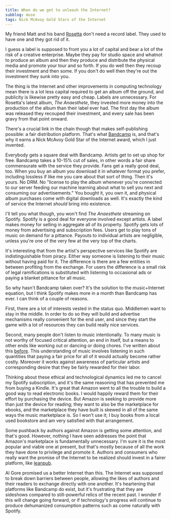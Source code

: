 ```yaml
---
title: When do we get to unleash the Internet?
subblog: muse
tags: Nick McAvoy Gold Stars of the Internet
---
```


My friend Matt and his band [Rosetta](http://rosettaband.com) don't need a record label. They used to have one and they got rid of it.

I guess a label is supposed to front you a lot of capital and bear a lot of the risk of a creative enterprise. Maybe they pay for studio space and whatnot to produce an album and then they produce and distribute the physical media and promote your tour and so forth. If you do well then they recoup their investment and then some. If you don't do well then they're out the investment they sunk into you.

The thing is the Internet and other improvements in computing technology mean there is a lot less capital required to get an album off the ground, and publicity is likewise pretty easy and cheap. Labels are unnecessary. For Rosetta's latest album, *The Anaesthete*, they invested more money into the production of the album than their label ever had. The first day the album was released they recouped their investment, and every sale has been gravy from that point onward.

There's a crucial link in the chain though that makes self-publishing possible: a fair distribution platform. That's what [Bandcamp](http://bandcamp.com) is, and that's why it earns a Nick McAvoy Gold Star of the Internet award, which I just invented.

<!-- MORE -->

Everybody gets a square deal with Bandcamp. Artists get to set up shop for free. Bandcamp takes a 10-15% cut of sales, in other words a fair share commensurate with the service they provide. Fans get a really good deal, too. When you buy an album you download it in whatever format you prefer, including lossless if like me you care about that sort of thing. Then it's yours. No DRM. No "license to play the album whenever you're connected to our server feeding our machine learning about what to sell you next and consuming our advertisements." You bought it, you own it, and physical album purchases come with digital downloads as well. It's exactly the kind of service the Internet *should* bring into existence.

I'll tell you what though, you won't find *The Anaesthete* streaming on Spotify. Spotify is a good deal for everyone involved except artists. A label makes money for selling in aggregate all of its property. Spotify gets lots of money from advertising and subscription fees. Users get to play tons of music on demand for a pittance. Payouts to individual artists are negligible, unless you're one of the very few at the very top of the charts. 

It's interesting that from the artist's perspective services like Spotify are indistinguishable from piracy. Either way someone is listening to their music without having paid for it. The difference is there are a few entities in between profiting from the exchange. For users the difference is a small risk of legal ramifications is substituted with listening to occasional ads or paying a blanket pittance for all music.

So why hasn't Bandcamp taken over? It's the solution to the music+Internet equation, but I think Spotify makes more in a month than Bandcamp has ever. I can think of a couple of reasons.

First, there are a lot of interests vested in the status quo. Middlemen want to stay in the middle. In order to do so they will build and advertise mechanisms really convenient for the end user, and since they start the game with a lot of resources they can build really nice services.

Second, many people don't listen to music intentionally. To many music is not worthy of focused critical attention, an end in itself, but a means to other ends like working out or dancing or doing chores. I've written about this [before](/muse/posts/2014/07/17/on-a-diet/). This understanding of music involves listening in such quantities that paying a fair price for all of it would actually become rather costly. Moreover it works against awareness of particular artists and corresponding desire that they be fairly rewarded for their labor.

Thinking about these ethical and technological dynamics led me to cancel my Spotify subscription, and it's the same reasoning that has prevented me from buying a Kindle. It's great that Amazon went to all the trouble to build a good way to read electronic books. I would happily reward them for their effort by purchasing the device. But Amazon is seeking to provide more than just the device for reading; they want to also be the marketplace for ebooks, and the marketplace they have built is skewed in all of the same ways the music marketplace is. So I won't use it; I buy books from a local used bookstore and am very satisfied with that arrangement.

Some pushback by authors against Amazon is getting some attention, and that's good. However, nothing I have seen addresses the point that Amazon's marketplace is fundamentally unnecessary. I'm sure it is the most popular and viable one at present, but that's mostly because of all the work they have done to privilege and promote it. Authors and consumers who really want the promise of the Internet to be realized should invest in a fairer platform, like [leanpub](https://leanpub.com/).

Al Gore promised us a better Internet than this. The Internet was supposed to break down barriers between people, allowing the likes of authors and their readers to exchange directly with one another. It's heartening that platforms like Bandcamp do exist, but it's frustrating that they are sideshows compared to still-powerful relics of the recent past. I wonder if this will change going forward, or if technology's progress will continue to produce dehumanized consumption patterns such as come naturally with Spotify.
